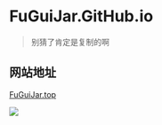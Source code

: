 # FuGuiJar.GitHub.io

> 别猜了肯定是复制的啊

## 网站地址

[FuGuiJar.top](http://FuGuiJar.top/)

![](https://i.loli.net/2020/01/31/U8br7AdQyhim9Yk.jpg/)